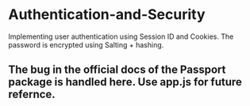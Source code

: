 # Authentication-and-Security

Implementing user authentication using Session ID and Cookies. 
The password is encrypted using Salting + hashing.


 The bug in the official docs of the Passport package is handled here. Use app.js for future refernce.
 ---
